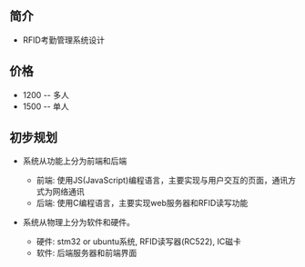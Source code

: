 ## 简介

+ RFID考勤管理系统设计

## 价格

+ 1200 -- 多人
+ 1500 -- 单人

## 初步规划

+ 系统从功能上分为前端和后端
  + 前端: 使用JS(JavaScript)编程语言，主要实现与用户交互的页面，通讯方式为网络通讯
  + 后端: 使用C编程语言，主要实现web服务器和RFID读写功能

+ 系统从物理上分为软件和硬件。
  + 硬件: stm32 or ubuntu系统, RFID读写器(RC522), IC磁卡
  + 软件: 后端服务器和前端界面